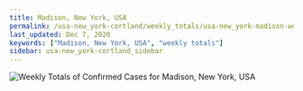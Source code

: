 ```yaml
---
title: Madison, New York, USA
permalink: /usa-new_york-cortland/weekly_totals/usa-new_york-madison-weekly_totals.html
last_updated: Dec 7, 2020
keywords: ["Madison, New York, USA", "weekly totals"]
sidebar: usa-new_york-cortland_sidebar
---
```


![Weekly Totals of Confirmed Cases for Madison, New York, USA](/covid_tracker/images/graphs/usa-new_york-madison-weekly_totals_graph.png)
